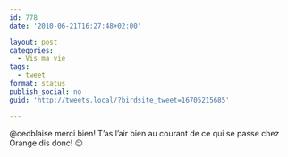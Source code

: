 ```yaml
---
id: 778
date: '2010-06-21T16:27:48+02:00'

layout: post
categories:
  - Vis ma vie
tags:
  - tweet
format: status
publish_social: no
guid: 'http://tweets.local/?birdsite_tweet=16705215685'

---
```


@cedblaise merci bien! T’as l’air bien au courant de ce qui se passe chez Orange dis donc! 😉